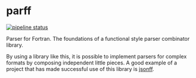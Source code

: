 parff
=====

[![pipeline status](https://gitlab.com/everythingfunctional/parff/badges/main/pipeline.svg)](https://gitlab.com/everythingfunctional/parff/commits/main)

Parser for Fortran. The foundations of a functional style parser combinator library.

By using a library like this, it is possible to implement parsers for complex
formats by composing independent little pieces. A good example of a project that
has made successful use of this library is
[jsonff](https://gitlab.com/everythingfunctional/jsonff).
